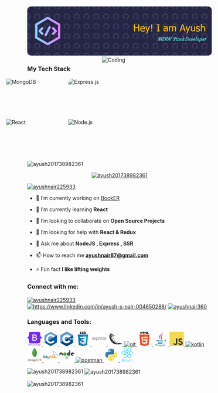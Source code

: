 ![Header](./github-header-image.png)
<img align="right" alt="Coding" height="300" width="300" src="https://media2.giphy.com/media/v1.Y2lkPTc5MGI3NjExdjJ2aHM2NWRrc2dtaXZjdmJvYWE4dzBuZTVyd21hNjI0NHprMzNocCZlcD12MV9pbnRlcm5hbF9naWZfYnlfaWQmY3Q9cw/lP8xu5t2DLGG045H8F/giphy.gif">
<h3 align="left">My Tech Stack</h3>
<div style="display: flex; flex-direction: column; align-items: center; gap: 10px;">
  <div style="display: flex; gap: 20px;">
    <img src="https://www.vectorlogo.zone/logos/mongodb/mongodb-ar21.svg" alt="MongoDB" height="100" width="150" />
    <img src="https://img.shields.io/badge/Express.js-white?style=for-the-badge&logo=express&logoColor=black" alt="Express.js" height="80" width="150" style="border-radius: 10px;" />
  </div>
  <div style="display: flex; gap: 20px;">
    <img src="https://www.vectorlogo.zone/logos/reactjs/reactjs-ar21.svg" alt="React" height="100" width="150" />
    <img src="https://www.vectorlogo.zone/logos/nodejs/nodejs-ar21.svg" alt="Node.js" height="100" width="150" />
  </div>
</div>

<p align="left"> <img src="https://komarev.com/ghpvc/?username=ayush201738982361&label=Profile%20views&color=0e75b6&style=flat" alt="ayush201738982361" /> </p>
<p align="center"> <a href="https://github.com/ryo-ma/github-profile-trophy"><img src="https://github-profile-trophy.vercel.app/?username=ayush201738982361" alt="ayush201738982361" /></a> </p>

<p align="left"> <a href="https://twitter.com/ayushnair225933" target="blank"><img src="https://img.shields.io/twitter/follow/ayushnair225933?logo=twitter&style=for-the-badge" alt="ayushnair225933" /></a> </p>

- 🔭 I’m currently working on [BookER](https://github.com/Ayush201738982361/BookER.git)

- 🌱 I’m currently learning **React**

- 👯 I’m looking to collaborate on **Open Source Projects**

- 🤝 I’m looking for help with **React & Redux**

- 💬 Ask me about **NodeJS , Express , SSR**

- 📫 How to reach me **ayushnair87@gmail.com**

- ⚡ Fun fact **I like lifting weights**

<h3 align="left">Connect with me:</h3>
<p align="left">
<a href="https://twitter.com/ayushnair225933" target="blank"><img align="center" src="https://raw.githubusercontent.com/rahuldkjain/github-profile-readme-generator/master/src/images/icons/Social/twitter.svg" alt="ayushnair225933" height="30" width="40" /></a>
<a href="https://linkedin.com/in/https://www.linkedin.com/in/ayush-s-nair-004650288/" target="blank"><img align="center" src="https://raw.githubusercontent.com/rahuldkjain/github-profile-readme-generator/master/src/images/icons/Social/linked-in-alt.svg" alt="https://www.linkedin.com/in/ayush-s-nair-004650288/" height="30" width="40" /></a>
<a href="https://instagram.com/ayushnair360" target="blank"><img align="center" src="https://raw.githubusercontent.com/rahuldkjain/github-profile-readme-generator/master/src/images/icons/Social/instagram.svg" alt="ayushnair360" height="30" width="40" /></a>
</p>

<h3 align="left">Languages and Tools:</h3>
<p align="left"> 
  <a href="https://getbootstrap.com" target="_blank" rel="noreferrer"> 
    <img src="https://raw.githubusercontent.com/devicons/devicon/master/icons/bootstrap/bootstrap-plain-wordmark.svg" alt="bootstrap" width="40" height="40"/> 
  </a> 
  <a href="https://www.cprogramming.com/" target="_blank" rel="noreferrer"> 
    <img src="https://raw.githubusercontent.com/devicons/devicon/master/icons/c/c-original.svg" alt="c" width="40" height="40"/> 
  </a> 
  <a href="https://www.w3schools.com/cpp/" target="_blank" rel="noreferrer"> 
    <img src="https://raw.githubusercontent.com/devicons/devicon/master/icons/cplusplus/cplusplus-original.svg" alt="cplusplus" width="40" height="40"/> 
  </a> 
  <a href="https://www.w3schools.com/css/" target="_blank" rel="noreferrer"> 
    <img src="https://raw.githubusercontent.com/devicons/devicon/master/icons/css3/css3-original-wordmark.svg" alt="css3" width="40" height="40"/> 
  </a> 
  <a href="https://expressjs.com" target="_blank" rel="noreferrer"> 
    <img src="https://raw.githubusercontent.com/devicons/devicon/master/icons/express/express-original-wordmark.svg" alt="express" width="40" height="40"/> 
  </a> 
  <a href="https://flask.palletsprojects.com/" target="_blank" rel="noreferrer"> 
    <img src="https://raw.githubusercontent.com/devicons/devicon/master/icons/flask/flask-original.svg" alt="flask" width="40" height="40"/> 
  </a> 
  <a href="https://git-scm.com/" target="_blank" rel="noreferrer"> 
    <img src="https://www.vectorlogo.zone/logos/git-scm/git-scm-icon.svg" alt="git" width="40" height="40"/> 
  </a> 
  <a href="https://www.w3.org/html/" target="_blank" rel="noreferrer"> 
    <img src="https://raw.githubusercontent.com/devicons/devicon/master/icons/html5/html5-original-wordmark.svg" alt="html5" width="40" height="40"/> 
  </a> 
  <a href="https://www.java.com" target="_blank" rel="noreferrer"> 
    <img src="https://raw.githubusercontent.com/devicons/devicon/master/icons/java/java-original.svg" alt="java" width="40" height="40"/> 
  </a> 
  <a href="https://developer.mozilla.org/en-US/docs/Web/JavaScript" target="_blank" rel="noreferrer"> 
    <img src="https://raw.githubusercontent.com/devicons/devicon/master/icons/javascript/javascript-original.svg" alt="javascript" width="40" height="40"/> 
  </a> 
  <a href="https://kotlinlang.org" target="_blank" rel="noreferrer"> 
    <img src="https://www.vectorlogo.zone/logos/kotlinlang/kotlinlang-icon.svg" alt="kotlin" width="40" height="40"/> 
  </a> 
  <a href="https://www.mongodb.com/" target="_blank" rel="noreferrer"> 
    <img src="https://raw.githubusercontent.com/devicons/devicon/master/icons/mongodb/mongodb-original-wordmark.svg" alt="mongodb" width="40" height="40"/> 
  </a> 
  <a href="https://www.mysql.com/" target="_blank" rel="noreferrer"> 
    <img src="https://raw.githubusercontent.com/devicons/devicon/master/icons/mysql/mysql-original-wordmark.svg" alt="mysql" width="40" height="40"/> 
  </a> 
  <a href="https://nodejs.org" target="_blank" rel="noreferrer"> 
    <img src="https://raw.githubusercontent.com/devicons/devicon/master/icons/nodejs/nodejs-original-wordmark.svg" alt="nodejs" width="40" height="40"/> 
  </a> 
  <a href="https://postman.com" target="_blank" rel="noreferrer"> 
    <img src="https://www.vectorlogo.zone/logos/getpostman/getpostman-icon.svg" alt="postman" width="40" height="40"/> 
  </a> 
  <a href="https://www.python.org" target="_blank" rel="noreferrer"> 
    <img src="https://raw.githubusercontent.com/devicons/devicon/master/icons/python/python-original.svg" alt="python" width="40" height="40"/> 
  </a> 
  <a href="https://reactjs.org/" target="_blank" rel="noreferrer"> 
    <img src="https://raw.githubusercontent.com/devicons/devicon/master/icons/react/react-original-wordmark.svg" alt="react" width="40" height="40"/> 
  </a> 
</p>

<p><img align="left" src="https://github-readme-stats.vercel.app/api/top-langs?username=ayush201738982361&show_icons=true&locale=en&layout=compact" alt="ayush201738982361" /></p>

<p>&nbsp;<img align="center" src="https://github-readme-stats.vercel.app/api?username=ayush201738982361&show_icons=true&locale=en" alt="ayush201738982361" /></p>

<p><img align="center" src="https://github-readme-streak-stats.herokuapp.com/?user=ayush201738982361&" alt="ayush201738982361" /></p>
